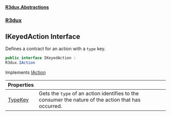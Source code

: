 #### [R3dux.Abstractions](R3dux.Abstractions.md 'R3dux.Abstractions')
### [R3dux](R3dux.Abstractions.md#R3dux 'R3dux')

## IKeyedAction Interface

Defines a contract for an action with a `type` key.

```csharp
public interface IKeyedAction :
R3dux.IAction
```

Implements [IAction](IAction.md 'R3dux.IAction')

| Properties | |
| :--- | :--- |
| [TypeKey](IKeyedAction.TypeKey.md 'R3dux.IKeyedAction.TypeKey') | Gets the `type` of an action identifies to the consumer the nature of the action that has occurred. |
